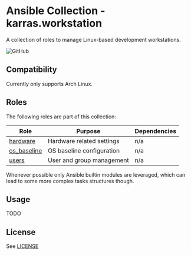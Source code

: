 # Ansible Collection - karras.workstation

A collection of roles to manage Linux-based development workstations.

![GitHub](https://github.com/karras/ansible-collection-workstation/workflows/Test/badge.svg?branch=main)

## Compatibility

Currently only supports Arch Linux.

## Roles

The following roles are part of this collection:

| Role                                | Purpose                   | Dependencies |
| ----------------------------------- | ------------------------- | ------------ |
| [hardware](./roles/hardware)        | Hardware related settings | n/a          |
| [os\_baseline](./roles/os_baseline) | OS baseline configuration | n/a          |
| [users](./roles/users)              | User and group management | n/a          |

Whenever possible only Ansible builtin modules are leveraged, which can lead to
some more complex tasks structures though.

## Usage

TODO

## License

See [LICENSE](./LICENSE)
